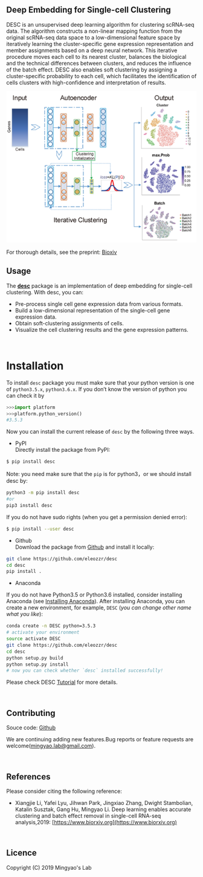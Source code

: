
## Deep Embedding for Single-cell Clustering 

DESC is an unsupervised deep learning algorithm for clustering scRNA-seq data. The algorithm constructs a non-linear mapping function from the original scRNA-seq data space to a low-dimensional feature space by iteratively learning the cluster-specific gene expression representation and member assignments based on a deep neural network. This iterative procedure moves each cell to its nearest cluster, balances the biological and the technical differences between clusters, and reduces the influence of the batch effect. DESC also enables soft clustering by assigning a cluster-specific probability to each cell, which facilitates the identification of cells clusters with high-confidence and interpretation of results. 

![DESC workflow](docs/assets/images/desc_workflow.png)

For thorough details, see the preprint: [Bioxiv](https://www.biorxiv.org)
<br>

## Usage

The [**desc**](https://github.com/eleozzr/desc) package is an implementation of deep embedding for single-cell clustering. With desc, you can:

- Pre-process single cell gene expression data from various formats.
- Build a low-dimensional representation of the single-cell gene expression data.
- Obtain soft-clustering assignments of cells.
- Visualize the cell clustering results and  the  gene expression patterns.
<br>

# Installation
To install  `desc` package you must make sure that your python version is one of `python3.5.x`, `python3.6.x`. If you don’t know the version of python you can check it by 

```python
>>>import platform
>>>platform.python_version()
#3.5.3
```
Now you can install the current release of `desc` by the following three ways.

* PyPI  
Directly install the package from PyPI:

```bash
$ pip install desc
```
Note: you need make sure that the `pip` is for python3，or we should install desc by:
```bash 
python3 -m pip install desc 
#or
pip3 install desc
```

If you do not have sudo rights (when you get a permission denied error): 

```bash
$ pip install --user desc
```

* Github  
Download the package from [Github](https://github.com/eleozzr/desc) and install it locally:

```bash
git clone https://github.com/eleozzr/desc
cd desc
pip install .
```

* Anaconda

If you do not have  Python3.5 or Python3.6 installed, consider installing Anaconda  (see [Installing Anaconda](https://docs.anaconda.com/anaconda/install/)). After installing Anaconda, you can create a new environment, for example, `DESC` (*you can change other name what you like*):

```bash
conda create -n DESC python=3.5.3
# activate your environment 
source activate DESC 
git clone https://github.com/eleozzr/desc
cd desc
python setup.py build
python setup.py install
# now you can check whether `desc` installed successfully!
```

Please check DESC [Tutorial](https://eleozzr.github.io/desc/tutorial.html) for more details.

<br>

## Contributing

Souce code: [Github](https://github.com/eleozzr/desc)  

We are continuing adding new features.Bug reports or feature requests are welcome([mingyao.lab@gmail.com](mingyao.lab@gmail.com)).

<br>

## References

Please consider citing the following reference:

- Xiangjie Li, Yafei Lyu, Jihwan Park, Jingxiao Zhang, Dwight Stambolian, Katalin Susztak, Gang Hu, Mingyao Li. Deep learning enables accurate clustering and batch effect removal in single-cell RNA-seq analysis,2019: [https://www.biorxiv.org](https://www.biorxiv.org)
<br>

## Licence

Copyright (C) 2019 Mingyao's Lab

